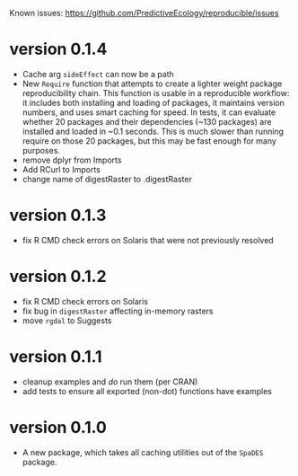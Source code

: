 Known issues: https://github.com/PredictiveEcology/reproducible/issues


version 0.1.4
=============

* Cache arg `sideEffect` can now be a path
* New `Require` function that attempts to create a lighter weight package reproducibility chain. This function is usable in a reproducible workflow: it includes both installing and loading of packages, it maintains version numbers, and uses smart caching for speed. In tests, it can evaluate whether 20 packages and their dependencies (~130 packages) are installed and loaded in ~0.1 seconds. This is much slower than running require on those 20 packages, but this may be fast enough for many purposes.
* remove dplyr from Imports
* Add RCurl to Imports
* change name of digestRaster to .digestRaster

version 0.1.3
=============

* fix R CMD check errors on Solaris that were not previously resolved

version 0.1.2
=============

* fix R CMD check errors on Solaris
* fix bug in `digestRaster` affecting in-memory rasters
* move `rgdal` to Suggests

version 0.1.1
=============

* cleanup examples and *do* run them (per CRAN)
* add tests to ensure all exported (non-dot) functions have examples

version 0.1.0
=============

* A new package, which takes all caching utilities out of the `SpaDES` package.
